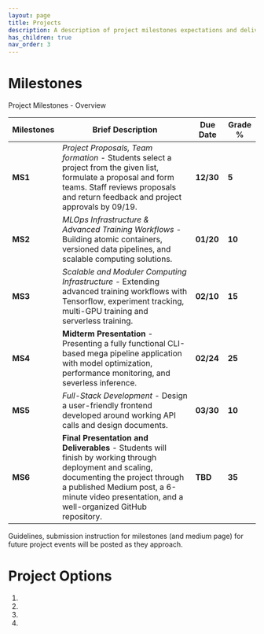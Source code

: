 ```yaml
---
layout: page
title: Projects  
description: A description of project milestones expectations and deliverables.
has_children: true
nav_order: 3
---
```


# Milestones 

Project Milestones - Overview

| **Milestones** | **Brief Description**                                                                                                                                                                                                                     | **Due Date** | **Grade %** |
| -------------- |-------------------------------------------------------------------------------------------------------------------------------------------------------------------------------------------------------------------------------------------| ------------ | ----------- |
| **MS1**        | *Project Proposals, Team formation -*  Students select a project from the given list, formulate a proposal and form teams. Staff reviews proposals and return feedback and project approvals by 09/19.                                                                      | **12/30**    | **5**       |
| **MS2**        | *MLOps Infrastructure & Advanced Training Workflows -* Building atomic containers, versioned data pipelines, and scalable computing solutions.                                                                                            | **01/20**    | **10**      |
| **MS3**        | *Scalable and Moduler Computing Infrastructure -* Extending advanced training workflows with Tensorflow, experiment tracking, multi-GPU training and serverless training.                                                                 | **02/10**    | **15**      |
| **MS4**        | **Midterm Presentation** - Presenting a fully functional CLI-based mega pipeline application with model optimization, performance monitoring, and severless inference.                                                                    | **02/24**    | **25**      |
| **MS5**        | *Full-Stack Development -* Design a user-friendly frontend developed around working API calls and design documents.                                                                                                                       | **03/30**    | **10**      |
| **MS6**        | **Final Presentation and Deliverables** - Students will finish by working through deployment and scaling, documenting the project through a published Medium post, a 6-minute video presentation, and a well-organized GitHub repository. | **TBD**    | **35**      |

Guidelines, submission instruction for milestones (and medium page) for future project events will be posted as they approach.


# Project Options

1. 
2.
3.
4.
